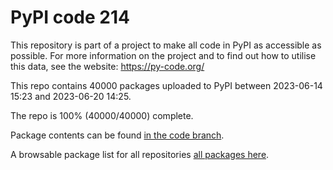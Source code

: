 # PyPI code 214

This repository is part of a project to make all code in PyPI as accessible as possible. For more information 
on the project and to find out how to utilise this data, see the website: https://py-code.org/

This repo contains 40000 packages uploaded to PyPI between 
2023-06-14 15:23 and 2023-06-20 14:25.

The repo is 100% (40000/40000) complete.

Package contents can be found [in the code branch](https://github.com/pypi-data/pypi-mirror-214/tree/code/packages).

A browsable package list for all repositories [all packages here](https://py-code.org/repositories/pypi-mirror-214).


